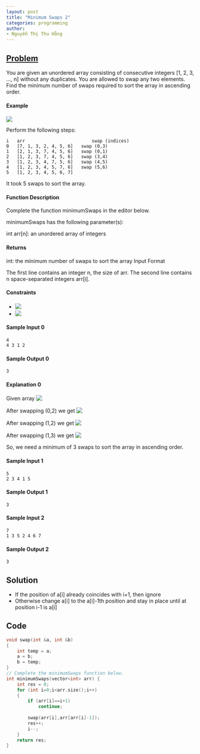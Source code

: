 ```yaml
---
layout: post
title: "Minimum Swaps 2"
categories: programming
author:
- Nguyễn Thị Thu Hằng
---
```


## [Problem](https://www.hackerrank.com/challenges/minimum-swaps-2/problem?isFullScreen=true&h_l=interview&playlist_slugs%5B%5D=interview-preparation-kit&playlist_slugs%5B%5D=arrays)

You are given an unordered array consisting of consecutive integers  [1, 2, 3, ..., n] without any duplicates. You are allowed to swap any two elements. Find the minimum number of swaps required to sort the array in ascending order.

#### Example
<!-- $arr = [7, 1, 3, 2, 4, 5, 6]$ --> <img style="transform: translateY(0.1em); background: white;" src="https://render.githubusercontent.com/render/math?math=arr%20%3D%20%5B7%2C%201%2C%203%2C%202%2C%204%2C%205%2C%206%5D">

Perform the following steps:
```
i   arr                         swap (indices)
0   [7, 1, 3, 2, 4, 5, 6]   swap (0,3)
1   [2, 1, 3, 7, 4, 5, 6]   swap (0,1)
2   [1, 2, 3, 7, 4, 5, 6]   swap (3,4)
3   [1, 2, 3, 4, 7, 5, 6]   swap (4,5)
4   [1, 2, 3, 4, 5, 7, 6]   swap (5,6)
5   [1, 2, 3, 4, 5, 6, 7]
```
It took 5 swaps to sort the array.

#### Function Description

Complete the function minimumSwaps in the editor below.

minimumSwaps has the following parameter(s):

int arr[n]: an unordered array of integers
#### Returns

int: the minimum number of swaps to sort the array
Input Format

The first line contains an integer n, the size of arr.
The second line contains n space-separated integers arr[i].

#### Constraints
* <!-- $1 \leq n \leq 10^5$ --> <img style="transform: translateY(0.1em); background: white;" src="https://render.githubusercontent.com/render/math?math=1%20%5Cleq%20n%20%5Cleq%2010%5E5">
* <!-- $1 \leq arr[i] \leq n$ --> <img style="transform: translateY(0.1em); background: white;" src="https://render.githubusercontent.com/render/math?math=1%20%5Cleq%20arr%5Bi%5D%20%5Cleq%20n">
#### Sample Input 0
```
4
4 3 1 2
```
#### Sample Output 0
```
3
```
#### Explanation 0
Given array <!-- $arr = [4,3,1,2]$ --> <img style="transform: translateY(0.1em); background: white;" src="https://render.githubusercontent.com/render/math?math=arr%20%3D%20%5B4%2C3%2C1%2C2%5D">

After swapping (0,2) we get <!-- $arr = [1,3,4,2]$ --> <img style="transform: translateY(0.1em); background: white;" src="https://render.githubusercontent.com/render/math?math=arr%20%3D%20%5B1%2C3%2C4%2C2%5D">

After swapping (1,2) we get <!-- $arr = [1,4,3,2]$ --> <img style="transform: translateY(0.1em); background: white;" src="https://render.githubusercontent.com/render/math?math=arr%20%3D%20%5B1%2C4%2C3%2C2%5D">

After swapping (1,3) we get <!-- $arr = [1,2,3,4]$ --> <img style="transform: translateY(0.1em); background: white;" src="https://render.githubusercontent.com/render/math?math=arr%20%3D%20%5B1%2C2%2C3%2C4%5D">

So, we need a minimum of 3 swaps to sort the array in ascending order.


#### Sample Input 1
```
5
2 3 4 1 5
```
#### Sample Output 1
```
3
```

#### Sample Input 2
```
7
1 3 5 2 4 6 7
```
#### Sample Output 2
```
3
```

## Solution
* If the position of a[i] already coincides with i+1, then ignore
* Otherwise change a[i] to the a[i]-1th position and stay in place until at position i-1 is a[i]
## Code
```c
void swap(int &a, int &b)
{
    int temp = a;
    a = b;
    b = temp;
}
// Complete the minimumSwaps function below.
int minimumSwaps(vector<int> arr) {
    int res = 0;
    for (int i=0;i<arr.size();i++)
    {
        if (arr[i]==i+1)
            continue;
        
        swap(arr[i],arr[arr[i]-1]);
        res++;
        i--;
    }
    return res;
}
```